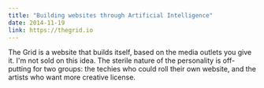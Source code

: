 ```yaml
---
title: "Building websites through Artificial Intelligence"
date: 2014-11-19
link: https://thegrid.io
---
```

 The Grid is a website that builds itself, based on the media outlets you give it. I'm not sold on this idea. The sterile nature of the personality is off-putting for two groups: the techies who could roll their own website, and the artists who want more creative license.

